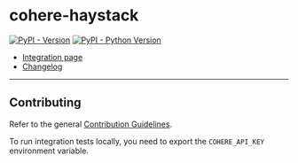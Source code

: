 # cohere-haystack

[![PyPI - Version](https://img.shields.io/pypi/v/cohere-haystack.svg)](https://pypi.org/project/cohere-haystack)
[![PyPI - Python Version](https://img.shields.io/pypi/pyversions/cohere-haystack.svg)](https://pypi.org/project/cohere-haystack)

- [Integration page](https://haystack.deepset.ai/integrations/cohere)
- [Changelog](https://github.com/deepset-ai/haystack-core-integrations/blob/main/integrations/cohere/CHANGELOG.md)


---

## Contributing

Refer to the general [Contribution Guidelines](https://github.com/deepset-ai/haystack-core-integrations/blob/main/CONTRIBUTING.md).

To run integration tests locally, you need to export the `COHERE_API_KEY` environment variable.
